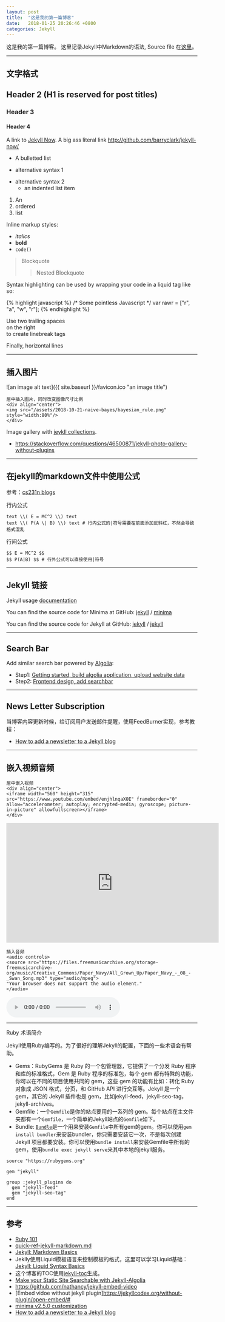 ```yaml
---
layout: post
title:  "这是我的第一篇博客"
date:   2018-01-25 20:26:46 +0800
categories: Jekyll
---
```


这是我的第一篇博客。 这里记录Jekyll中Markdown的语法, Source file 在[这里](https://github.com/WangXin93/WangXin93.github.io/blob/master/_posts/2018-01-25-my-first-blog.md)。

---

## 文字格式

## Header 2 (H1 is reserved for post titles)

### Header 3

#### Header 4

A link to [Jekyll Now](http://github.com/barryclark/jekyll-now/). A big ass literal link <http://github.com/barryclark/jekyll-now/>

* A bulletted list
- alternative syntax 1
+ alternative syntax 2
  - an indented list item

1. An
2. ordered
3. list

Inline markup styles: 

- _italics_
- **bold**
- `code()` 

> Blockquote
>> Nested Blockquote 
 
Syntax highlighting can be used by wrapping your code in a liquid tag like so:

{% highlight javascript %}
/* Some pointless Javascript */
var rawr = ["r", "a", "w", "r"];
{% endhighlight %}
 
Use two trailing spaces  
on the right  
to create linebreak tags  
 
Finally, horizontal lines

---

## 插入图片

![an image alt text]({{ site.baseurl }}/favicon.ico "an image title")

```
居中插入图片，同时改变图像尺寸比例
<div align="center">
<img src="/assets/2018-10-21-naive-bayes/bayesian_rule.png" style="width:80%"/>
</div>
```

Image gallery with [jeykll collections](https://alligator.io/jekyll/collections/).

* <https://stackoverflow.com/questions/46500871/jekyll-photo-gallery-without-plugins>

---

## 在jekyll的markdown文件中使用公式

参考：[cs231n blogs](https://github.com/cs231n/cs231n.github.io)

行内公式

```
text \\( E = MC^2 \\) text
text \\( P(A \| B) \\) text # 行内公式的|符号需要在前面添加反斜杠，不然会导致格式混乱
```

行间公式

```
$$ E = MC^2 $$
$$ P(A|B) $$ # 行外公式可以直接使用|符号
```

***

## Jekyll 链接

Jekyll usage [documentation](https://jekyllrb.com/)

You can find the source code for Minima at GitHub:
[jekyll][jekyll-organization] /
[minima](https://github.com/jekyll/minima)

You can find the source code for Jekyll at GitHub:
[jekyll][jekyll-organization] /
[jekyll](https://github.com/jekyll/jekyll)


[jekyll-organization]: https://github.com/jekyll

---

## Search Bar

Add similar search bar powered by [Algolia](https://www.algolia.com/):

* Step1: [Getting started, build algolia application, upload website data](https://community.algolia.com/jekyll-algolia/getting-started.html)
* Step2: [Frontend design, add searchbar](https://community.algolia.com/jekyll-algolia/blog.html)

---

## News Letter Subscription

当博客内容更新时候，给订阅用户发送邮件提醒，使用FeedBurner实现，参考教程：

* [How to add a newsletter to a Jekyll blog](https://medium.com/@davideiaiunese/the-problem-why-a-newsletter-baae4409a526)

---

## 嵌入视频音频

```
居中嵌入视频
<div align="center">
<iframe width="560" height="315" src="https://www.youtube.com/embed/enjhlnqaXOE" frameborder="0" allow="accelerometer; autoplay; encrypted-media; gyroscope; picture-in-picture" allowfullscreen></iframe>
</div>
```

<div align="center">
<iframe width="560" height="315" src="https://www.youtube.com/embed/enjhlnqaXOE" frameborder="0" allow="accelerometer; autoplay; encrypted-media; gyroscope; picture-in-picture" allowfullscreen></iframe>
</div>

```
插入音频
<audio controls>
<source src="https://files.freemusicarchive.org/storage-freemusicarchive-org/music/Creative_Commons/Paper_Navy/All_Grown_Up/Paper_Navy_-_08_-_Swan_Song.mp3" type="audio/mpeg">
"Your browser does not support the audio element."
</audio>
```

<audio controls>
<source src="https://files.freemusicarchive.org/storage-freemusicarchive-org/music/Creative_Commons/Paper_Navy/All_Grown_Up/Paper_Navy_-_08_-_Swan_Song.mp3" type="audio/mpeg">
"Your browser does not support the audio element."
</audio>

---

Ruby 术语简介

Jekyll使用Ruby编写的。为了很好的理解Jekyll的配置，下面的一些术语会有帮助。

* Gems：RubyGems 是 Ruby 的一个包管理器，它提供了一个分发 Ruby 程序和库的标准格式，Gem 是 Ruby 程序的标准包，每个 gem 都有特殊的功能，你可以在不同的项目使用共同的 gem，这些 gem 的功能有比如：转化 Ruby 对象成 JSON 格式，分页，和 GitHub API 进行交互等。Jekyll 是一个 gem，其它的 Jekyll 插件也是 gem，比如jekyll-feed，jekyll-seo-tag，jekyll-archives。
* Gemfile：一个``Gemfile``是你的站点要用的一系列的 gem。每个站点在主文件夹都有一个``Gemfile``，一个简单的Jekyll站点的``Gemfile``如下。
* Bundle: [``Bundle``](https://rubygems.org/gems/bundler)是一个用来安装``Gemfile``中所有gem的gem。你可以使用``gem install bundler``来安装bundler，你只需要安装它一次，不是每次创建 Jekyll 项目都要安装。你可以使用``bundle install``来安装Gemfile中所有的gem，使用``bundle exec jekyll serve``来其中本地的jekyll服务。

```gemfile
source "https://rubygems.org"

gem "jekyll"

group :jekyll_plugins do
  gem "jekyll-feed"
  gem "jekyll-seo-tag"
end
```

---

## 参考

* [Ruby 101](https://jekyllrb.com/docs/ruby-101/)
* [quick-ref-jekyll-markdown.md](https://gist.github.com/roachhd/779fa77e9b90fe945b0c)
* [Jekyll: Markdown Basics](http://simpleprimate.com/blog/markdown-basics)
* Jeklly使用Liquid模板语言来控制模板的格式，这里可以学习Liquid基础：[Jekyll: Liquid Syntax Basics](http://simpleprimate.com/blog/liquid-syntax)
* 这个博客的TOC使用[jekyll-toc](https://github.com/allejo/jekyll-toc)生成。
* [Make your Static Site Searchable with Jekyll-Algolia](https://dev.to/adrienjoly/make-your-static-site-searchable-with-jekyll-algolia-edh)
* <https://github.com/nathancy/jekyll-embed-video>
* [Embed vidoe without jekyll plugin]<https://jekyllcodex.org/without-plugin/open-embed/#>
* [minima v2.5.0 customization](https://github.com/jekyll/minima/tree/v2.5.0)
* [How to add a newsletter to a Jekyll blog](https://medium.com/@davideiaiunese/the-problem-why-a-newsletter-baae4409a526)
